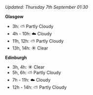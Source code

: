 *Updated: Thursday 7th September 01:30*

**Glasgow**

* 3h: :partly_sunny: Partly Cloudy
* 4h - 10h: :cloud: Cloudy
* 11h, 12h: :partly_sunny: Partly Cloudy
* 13h, 14h: :sunny: Clear

**Edinburgh**

* 3h, 4h: :sunny: Clear
* 5h, 6h: :partly_sunny: Partly Cloudy
* 7h - 11h: :cloud: Cloudy
* 12h - 14h: :partly_sunny: Partly Cloudy
